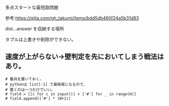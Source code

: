 多点スタートな最短路問題

参考:https://qiita.com/gh_takumi/items/bdd5db460f24a5b31d83

dist...answer を収納する場所

タプルは上書きや削除ができない。

## 速度が上がらない->壁判定を先においてしまう戦法はあり。

    # 番兵を置いておく。
    # pythonは list[-1] で最後尾になるので、
    # 置くのは一つだけでいい。
    # field = [[c for c in input()] + ['#'] for _ in range(H)]
    # field.append(['#'] * (W+1))

